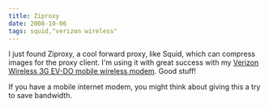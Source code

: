 ```yaml
---
title: Ziproxy
date: 2008-10-06
tags: squid,"verizon wireless"
---
```

I just found Ziproxy, a cool forward proxy, like Squid, which can compress images for the proxy client. I'm using it with great success with my <a href="http://www.soggyblogger.com/blog/2008/10/debian-verizon-wireless-pc5750.html">Verizon Wireless 3G EV-DO mobile wireless modem</a>. Good stuff!

If you have a mobile internet modem, you might think about giving this a try to save bandwidth.

